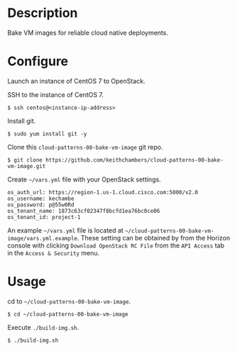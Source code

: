 # Description

Bake VM images for reliable cloud native deployments.

# Configure

Launch an instance of CentOS 7 to OpenStack.

SSH to the instance of CentOS 7.

```
$ ssh centos@<instance-ip-address>
```

Install git.

```
$ sudo yum install git -y
```

Clone this `cloud-patterns-00-bake-vm-image` git repo.

```
$ git clone https://github.com/keithchambers/cloud-patterns-00-bake-vm-image.git
```

Create `~/vars.yml` file with your OpenStack settings.

```
os_auth_url: https://region-1.us-1.cloud.cisco.com:5000/v2.0
os_username: kechambe
os_password: p@55w0Rd
os_tenant_name: 1873c63cf02347f8bcfd1ea76bc0ce06
os_tenant_id: project-1
```
An example `~/vars.yml` file is located at `~/cloud-patterns-00-bake-vm-image/vars.yml.example`. These setting can be obtained by from the Horizon console with clicking `Download OpenStack RC File` from the `API Access` tab in the `Access & Security` menu.
 
# Usage

cd to `~/cloud-patterns-00-bake-vm-image`.

```
$ cd ~/cloud-patterns-00-bake-vm-image
```

Execute  `./build-img.sh`.

```
$ ./build-img.sh
```
